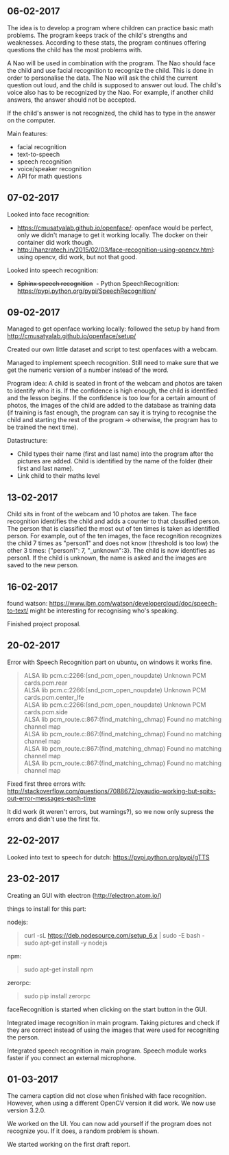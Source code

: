 ## 06-02-2017
The idea is to develop a program where children can practice basic math problems. The program keeps track of the child's strengths and weaknesses. According to these stats, the program continues offering questions the child has the most problems with. 

A Nao will be used in combination with the program. The Nao should face the child and use facial recognition to recognize the child. This is done in order to personalise the data. The Nao will ask the child the current question out loud, and the child is supposed to answer out loud. The child's voice also has to be recognized by the Nao. For example, if another child answers, the answer should not be accepted.

If the child's answer is not recognized, the child has to type in the answer on the computer. 

Main features:
 - facial recognition
 - text-to-speech
 - speech recognition
 - voice/speaker recognition
 - API for math questions


## 07-02-2017
Looked into face recognition: 
  - https://cmusatyalab.github.io/openface/: openface would be perfect, only we didn't manage to get it working locally. The docker on their container did work though.
  - http://hanzratech.in/2015/02/03/face-recognition-using-opencv.html: using opencv, did work, but not that good.
  
Looked into speech recognition:
  - ~~Sphinx speech recognition~~
  - Python SpeechRecognition: https://pypi.python.org/pypi/SpeechRecognition/
  
## 09-02-2017
Managed to get openface working locally: followed the setup by hand from http://cmusatyalab.github.io/openface/setup/

Created our own little dataset and script to test openfaces with a webcam. 

Managed to implement speech recognition. Still need to make sure that we get the numeric version of a number instead of the word.

Program idea:
A child is seated in front of the webcam and photos are taken to identify who it is. If the confidence is high enough, the child is identified and the lesson begins. If the confidence is too low for a certain amount of photos, the images of the child are added to the database as training data (if training is fast enough, the program can say it is trying to recognise the child and starting the rest of the program -> otherwise, the program has to be trained the next time). 

Datastructure:
- Child types their name (first and last name) into the program after the pictures are added. Child is identified by the name of the folder (their first and last name).
- Link child to their maths level

## 13-02-2017
Child sits in front of the webcam and 10 photos are taken. The face recognition identifies the child and adds a counter to that classified person. The person that is classified the most out of ten times is taken as identified person. For example, out of the ten images, the face recognition recognizes the child 7 times as "person1" and does not know (threshold is too low) the other 3 times: {"person1": 7, "\_unknown":3}. The child is now identifies as person1. If the child is unknown, the name is asked and the images are saved to the new person. 

## 16-02-2017
found watson: https://www.ibm.com/watson/developercloud/doc/speech-to-text/
might be interesting for recognising who's speaking.

Finished project proposal.

## 20-02-2017
Error with Speech Recognition part on ubuntu, on windows it works fine.

>ALSA lib pcm.c:2266:(snd_pcm_open_noupdate) Unknown PCM cards.pcm.rear </br>
ALSA lib pcm.c:2266:(snd_pcm_open_noupdate) Unknown PCM cards.pcm.center_lfe </br>
ALSA lib pcm.c:2266:(snd_pcm_open_noupdate) Unknown PCM cards.pcm.side </br>
ALSA lib pcm_route.c:867:(find_matching_chmap) Found no matching channel map </br>
ALSA lib pcm_route.c:867:(find_matching_chmap) Found no matching channel map </br>
ALSA lib pcm_route.c:867:(find_matching_chmap) Found no matching channel map </br>
ALSA lib pcm_route.c:867:(find_matching_chmap) Found no matching channel map </br>

Fixed first three errors with: http://stackoverflow.com/questions/7088672/pyaudio-working-but-spits-out-error-messages-each-time

It did work (it weren't errors, but warnings?), so we now only supress the errors and didn't use the first fix.

## 22-02-2017
Looked into text to speech for dutch: https://pypi.python.org/pypi/gTTS

## 23-02-2017
Creating an GUI with electron (http://electron.atom.io/)

things to install for this part:

nodejs: 
>curl -sL https://deb.nodesource.com/setup_6.x | sudo -E bash - </br>
sudo apt-get install -y nodejs </br>

npm: </br>
>sudo apt-get install npm </br>

zerorpc: </br>
>sudo pip install zerorpc </br>

faceRecognition is started when clicking on the start button in the GUI.

Integrated image recognition in main program. 
Taking pictures and check if they are correct instead of using the images that were used for recogniting the person.

Integrated speech recognition in main program.
Speech module works faster if you connect an external microphone.

## 01-03-2017
The camera caption did not close when finished with face recognition. However, when using a different OpenCV version it did work. We now use version 3.2.0.

We worked on the UI. You can now add yourself if the program does not recognize you. If it does, a random problem is shown.

We started working on the first draft report.

